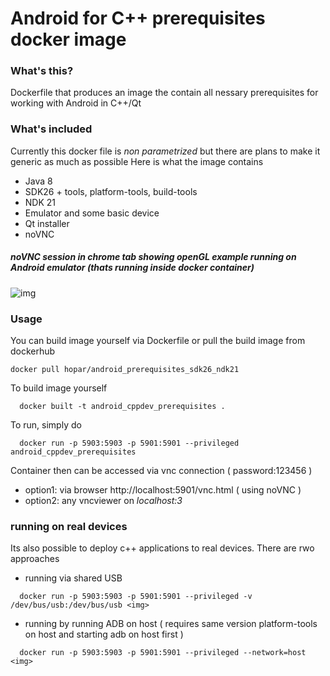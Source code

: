 # Android for C++ prerequisites docker image


### What's this?
Dockerfile that produces an image the contain all nessary prerequisites for working with Android in C++/Qt

### What's included
Currently this docker file is *non parametrized* but there are plans to make it generic as much as possible
Here is what the image contains
- Java 8
- SDK26 + tools, platform-tools, build-tools
- NDK 21
- Emulator and some basic device 
- Qt installer
- noVNC

##### noVNC session in chrome tab showing openGL example running on Android emulator (thats running inside docker container)
![img](https://i.ibb.co/yPpbhtw/lolqt-2.png)

### Usage
You can build image yourself via Dockerfile or pull the build image from dockerhub 
```
docker pull hopar/android_prerequisites_sdk26_ndk21

```
To build image yourself
```
  docker built -t android_cppdev_prerequisites .
```

To run, simply do 

```
  docker run -p 5903:5903 -p 5901:5901 --privileged android_cppdev_prerequisites
```
Container then can be accessed via vnc connection ( password:123456 )
- option1: via browser http://localhost:5901/vnc.html  ( using noVNC )
- option2: any vncviewer on *localhost:3*

### running on real devices 

Its also possible to deploy c++ applications to real devices. There are rwo approaches

- running via shared USB
```
  docker run -p 5903:5903 -p 5901:5901 --privileged -v /dev/bus/usb:/dev/bus/usb <img> 
```

- running by running ADB on host ( requires same version platform-tools on host and starting adb on host first )
```
  docker run -p 5903:5903 -p 5901:5901 --privileged --network=host <img> 
```
